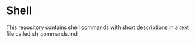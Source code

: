 # Shell

This repository contains shell commands with short descriptions in a text file called sh_commands.md
